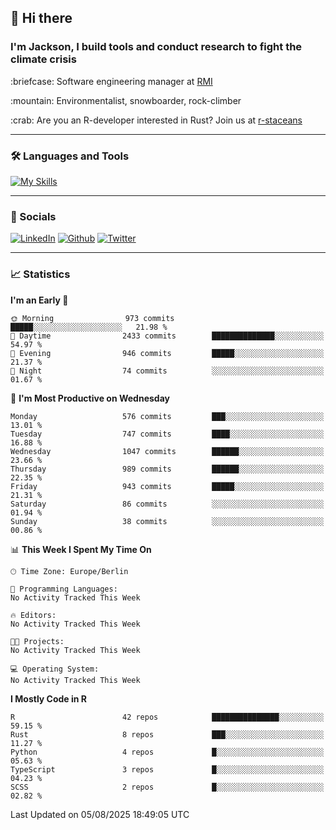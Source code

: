 ## :wave: Hi there
### I'm Jackson, I build tools and conduct research to fight the climate crisis
<p> :briefcase: Software engineering manager at <a href="https://rmi.org/" alt="RMI">RMI</a></p>
<p> :mountain: Environmentalist, snowboarder, rock-climber</p>
<p> :crab: Are you an R-developer interested in Rust? Join us at <a href="https://github.com/r-staceans" alt="r-staceans">r-staceans</a></p>

---

### :hammer_and_wrench: Languages and Tools

[![My Skills](https://skillicons.dev/icons?i=r,python,rust,docker,svelte,js,neovim,azure,postgresql,kubernetes,html,css&perline=6&theme=dark)](https://skillicons.dev)

---

### :iphone: Socials

[![LinkedIn](https://skillicons.dev/icons?i=linkedin&theme=dark)](https://www.linkedin.com/in/jackson-hoffart/) 
[![Github](https://skillicons.dev/icons?i=github&theme=dark)](https://github.com/jdhoffa) 
[![Twitter](https://skillicons.dev/icons?i=twitter&theme=dark)](https://twitter.com/jdhoffart) 

---

### :chart_with_upwards_trend: Statistics

 
<!--START_SECTION:waka-->
**I'm an Early 🐤** 

```text
🌞 Morning                973 commits         █████░░░░░░░░░░░░░░░░░░░░   21.98 % 
🌆 Daytime                2433 commits        ██████████████░░░░░░░░░░░   54.97 % 
🌃 Evening                946 commits         █████░░░░░░░░░░░░░░░░░░░░   21.37 % 
🌙 Night                  74 commits          ░░░░░░░░░░░░░░░░░░░░░░░░░   01.67 % 
```
📅 **I'm Most Productive on Wednesday** 

```text
Monday                   576 commits         ███░░░░░░░░░░░░░░░░░░░░░░   13.01 % 
Tuesday                  747 commits         ████░░░░░░░░░░░░░░░░░░░░░   16.88 % 
Wednesday                1047 commits        ██████░░░░░░░░░░░░░░░░░░░   23.66 % 
Thursday                 989 commits         ██████░░░░░░░░░░░░░░░░░░░   22.35 % 
Friday                   943 commits         █████░░░░░░░░░░░░░░░░░░░░   21.31 % 
Saturday                 86 commits          ░░░░░░░░░░░░░░░░░░░░░░░░░   01.94 % 
Sunday                   38 commits          ░░░░░░░░░░░░░░░░░░░░░░░░░   00.86 % 
```


📊 **This Week I Spent My Time On** 

```text
🕑︎ Time Zone: Europe/Berlin

💬 Programming Languages: 
No Activity Tracked This Week

🔥 Editors: 
No Activity Tracked This Week

🐱‍💻 Projects: 
No Activity Tracked This Week

💻 Operating System: 
No Activity Tracked This Week
```

**I Mostly Code in R** 

```text
R                        42 repos            ███████████████░░░░░░░░░░   59.15 % 
Rust                     8 repos             ███░░░░░░░░░░░░░░░░░░░░░░   11.27 % 
Python                   4 repos             █░░░░░░░░░░░░░░░░░░░░░░░░   05.63 % 
TypeScript               3 repos             █░░░░░░░░░░░░░░░░░░░░░░░░   04.23 % 
SCSS                     2 repos             █░░░░░░░░░░░░░░░░░░░░░░░░   02.82 % 
```




 Last Updated on 05/08/2025 18:49:05 UTC
<!--END_SECTION:waka-->
